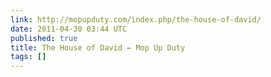 ```yaml
---
link: http://mopupduty.com/index.php/the-house-of-david/
date: 2011-04-30 03:44 UTC
published: true
title: The House of David ← Mop Up Duty
tags: []
---
```



